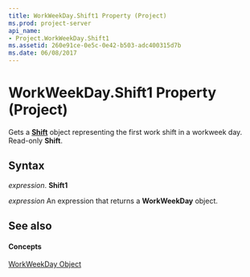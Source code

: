 ```yaml
---
title: WorkWeekDay.Shift1 Property (Project)
ms.prod: project-server
api_name:
- Project.WorkWeekDay.Shift1
ms.assetid: 260e91ce-0e5c-0e42-b503-adc400315d7b
ms.date: 06/08/2017
---
```



# WorkWeekDay.Shift1 Property (Project)

Gets a **[Shift](shift-object-project.md)** object representing the first work shift in a workweek day. Read-only **Shift**.


## Syntax

 _expression_. **Shift1**

 _expression_ An expression that returns a **WorkWeekDay** object.


## See also


#### Concepts


[WorkWeekDay Object](workweekday-object-project.md)
